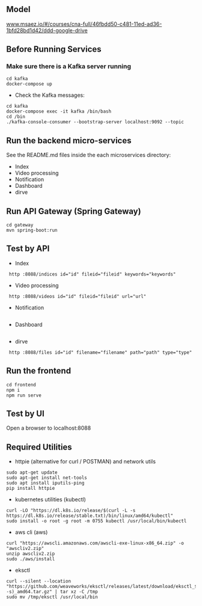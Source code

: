 # 

## Model
www.msaez.io/#/courses/cna-full/46fbdd50-c481-11ed-ad36-1bfd28bd1d42/ddd-google-drive

## Before Running Services
### Make sure there is a Kafka server running
```
cd kafka
docker-compose up
```
- Check the Kafka messages:
```
cd kafka
docker-compose exec -it kafka /bin/bash
cd /bin
./kafka-console-consumer --bootstrap-server localhost:9092 --topic
```

## Run the backend micro-services
See the README.md files inside the each microservices directory:

- Index
- Video processing
- Notification
- Dashboard
- dirve


## Run API Gateway (Spring Gateway)
```
cd gateway
mvn spring-boot:run
```

## Test by API
- Index
```
 http :8088/indices id="id" fileid="fileid" keywords="keywords" 
```
- Video processing
```
 http :8088/videos id="id" fileid="fileid" url="url" 
```
- Notification
```
```
- Dashboard
```
```
- dirve
```
 http :8088/files id="id" filename="filename" path="path" type="type" 
```


## Run the frontend
```
cd frontend
npm i
npm run serve
```

## Test by UI
Open a browser to localhost:8088

## Required Utilities

- httpie (alternative for curl / POSTMAN) and network utils
```
sudo apt-get update
sudo apt-get install net-tools
sudo apt install iputils-ping
pip install httpie
```

- kubernetes utilities (kubectl)
```
curl -LO "https://dl.k8s.io/release/$(curl -L -s https://dl.k8s.io/release/stable.txt)/bin/linux/amd64/kubectl"
sudo install -o root -g root -m 0755 kubectl /usr/local/bin/kubectl
```

- aws cli (aws)
```
curl "https://awscli.amazonaws.com/awscli-exe-linux-x86_64.zip" -o "awscliv2.zip"
unzip awscliv2.zip
sudo ./aws/install
```

- eksctl 
```
curl --silent --location "https://github.com/weaveworks/eksctl/releases/latest/download/eksctl_$(uname -s)_amd64.tar.gz" | tar xz -C /tmp
sudo mv /tmp/eksctl /usr/local/bin
```

